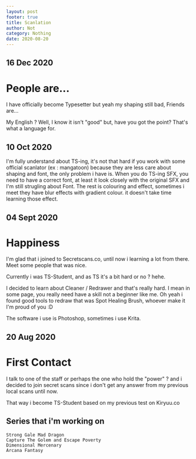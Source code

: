 ```yaml
---
layout: post
footer: true
title: Scanlation
author: Not
category: Nothing
date: 2020-08-20
---
```


## 16 Dec 2020
# People are...

I have officially become Typesetter but yeah my shaping still bad, Friends are...


My English ? Well, I know it isn't "good" but, have you got the point? That's what a language for.

## 10 Oct 2020

I'm fully understand about TS-ing, it's not that hard if you work with some official scanlator (ex : mangatoon) because they are less care about shaping and font, the only problem i have is. When you do TS-ing SFX, you need to have a correct font, at least it look closely with the original SFX and I'm still strugling about Font. The rest is colouring and effect, sometimes i meet they have blur effects with gradient colour. it doesn't take time learning those effect.

## 04 Sept 2020

# Happiness

I'm glad that i joined to Secretscans.co, until now i learning a lot
from there. Meet some people that was nice. 


Currently i was TS-Student, and as TS it's a bit hard or no ? hehe.


I decided to learn about Cleaner / Redrawer and that's really hard.
I mean in some page, you really need have a skill not a beginner like me.
Oh yeah i found good tools to redraw that was Spot Healing Brush,
whoever make it I'm proud of you :D 


The software i use is Photoshop, sometimes i use Krita.


## 20 Aug 2020

# First Contact

I talk to one of the staff or perhaps the one who hold the "power" ?
and i decided to join secret scans since i don't get any answer 
from my previous local scans until now.


That way i become TS-Student based on my previous test on Kiryuu.co


## Series that i'm working on
```
Strong Gale Mad Dragon 
Capture The Golem and Escape Poverty
Dimensional Mercenary
Arcana Fantasy
```
